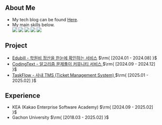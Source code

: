 
<section id="about-me">
  <h2>About Me</h2>
    <ul> 
      <li>My tech blog can be found  <a href="https://blog.naver.com/atom8426" target="_blank">Here</a>.</li>
      <li>My main skills below.</li>
       <a href="https://spring.io/projects/spring-boot" target="_blank"><img src="https://img.shields.io/badge/Spring-6DB33F?style=flat-square&logo=Spring&logoColor=white"/></a>
       <a href="https://docs.oracle.com/en/java/javase/17/docs/api/index.html" target="_blank"><img src="https://img.shields.io/badge/Java-008FC7?style=flat-square&logo=Java&logoColor=white"/></a>
      <a href="https://mariadb.org/documentation/" target="_blank"><img src="https://img.shields.io/badge/MariaDB-003545?style=flat-square&logo=MariaDB&logoColor=white"/></a>
      <a href="https://docs.docker.com/build-cloud/" target="_blank"><img src="https://img.shields.io/badge/Docker-2496ED?style=flat-square&logo=Docker&logoColor=white"/></a>
      <a href="https://ko.legacy.reactjs.org/docs/getting-started.html" target="_blank"><img src="https://img.shields.io/badge/React-FF4154?style=flat-square&logo=React&logoColor=white"/></a>
    </ul>
   
  
  <h2>Project</h2>
  <ul>
    <li><a href="https://github.com/EduBill/edubill-api" target="_blank">Edubill - 학원비 정산을 한눈에 확인하는 서비스</a> $\rm{  [2024.01 - 2024.08] }$
    <li><a href="https://github.com/Xeat-KEA/CodingText-FrontEnd" target="_blank">CodingText - 알고리즘 문제풀이 커뮤니티 서비스 </a> $\rm{  [2024.09 - 2024.12] }$
    <li><a href="https://github.com/TaskFlow-CLAP" target="_blank">TaskFlow - 사내 TMS (Ticket Management System) </a> $\rm{  [2025.01 - 2025.02] }$
      </span>
    </li>
  </ul>

  <h2>Experience</h2>
  <ul>
    <li>KEA (Kakao Enterprise Software Academy) $\rm{  [2024.09 - 2025.02] }$</li>
    <li>Gachon University $\rm{  [2018.03 - 2025.02] }$</li>
  </ul>
 
<!--
<h2>Algorithm</h2>
<a href="https://solved.ac/profile/atom8426" target="_blank">
    <img src="http://mazandi.herokuapp.com/api?handle=atom8426&theme=warm" alt="Algorithm Image"/>
</a>
-->


  
</section>

 


